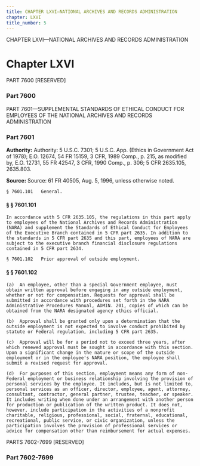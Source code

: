 ```yaml
---
title: CHAPTER LXVI—NATIONAL ARCHIVES AND RECORDS ADMINISTRATION
chapter: LXVI
title_number: 5
---
```


CHAPTER LXVI—NATIONAL ARCHIVES AND RECORDS ADMINISTRATION

# Chapter LXVI

  PART 7600 [RESERVED]

### Part 7600

  PART 7601—SUPPLEMENTAL STANDARDS OF ETHICAL CONDUCT FOR EMPLOYEES OF THE NATIONAL ARCHIVES AND RECORDS ADMINISTRATION

### Part 7601

**Authority:** Authority: 5 U.S.C. 7301; 5 U.S.C. App. (Ethics in Government Act of 1978); E.O. 12674, 54 FR 15159, 3 CFR, 1989 Comp., p. 215, as modified by, E.O. 12731, 55 FR 42547, 3 CFR, 1990 Comp., p. 306; 5 CFR 2635.105, 2635.803.

**Source:** Source: 61 FR 40505, Aug. 5, 1996, unless otherwise noted.

    § 7601.101   General.

#### § § 7601.101

    In accordance with 5 CFR 2635.105, the regulations in this part apply to employees of the National Archives and Records Administration (NARA) and supplement the Standards of Ethical Conduct for Employees of the Executive Branch contained in 5 CFR part 2635. In addition to the standards in 5 CFR part 2635 and this part, employees of NARA are subject to the executive branch financial disclosure regulations contained in 5 CFR part 2634.

    § 7601.102   Prior approval of outside employment.

#### § § 7601.102

    (a)  An employee, other than a special Government employee, must obtain written approval before engaging in any outside employment, whether or not for compensation. Requests for approval shall be submitted in accordance with procedures set forth in the NARA Administrative Procedures Manual, ADMIN. 201, copies of which can be obtained from the NARA designated agency ethics official.

    (b)  Approval shall be granted only upon a determination that the outside employment is not expected to involve conduct prohibited by statute or Federal regulation, including 5 CFR part 2635.

    (c)  Approval will be for a period not to exceed three years, after which renewed approval must be sought in accordance with this section. Upon a significant change in the nature or scope of the outside employment or in the employee's NARA position, the employee shall submit a revised request for approval.

    (d)  For purposes of this section, employment means any form of non-Federal employment or business relationship involving the provision of personal services by the employee. It includes, but is not limited to, personal services as an officer, director, employee, agent, attorney, consultant, contractor, general partner, trustee, teacher, or speaker. It includes writing when done under an arrangement with another person for production or publication of the written product. It does not, however, include participation in the activities of a nonprofit charitable, religious, professional, social, fraternal, educational, recreational, public service, or civic organization, unless the participation involves the provision of professional services or advice for compensation other than reimbursement for actual expenses.

  PARTS 7602-7699 [RESERVED]

### Part 7602-7699

